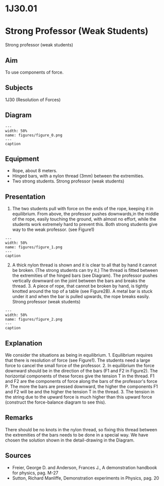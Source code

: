 # 1J30.01 
  # Strong Professor (Weak Students) 
 Strong professor  (weak students)    
  
## Aim   
 To use components of force.    
  
## Subjects   
 1J30 (Resolution of Forces)   
  
## Diagram   
   
```{figure} figures/figure_0.png  
---  
width: 50%  
name: figures/figure_0.png  
---  
caption  
``` 
      
  
## Equipment   
 
 *  Rope, about 8 meters. 
 *  Hinged bars, with a nylon thread (3mm) between the extremities. 
 *  Two strong students. Strong professor  (weak students)
    
  
## Presentation   
 1. The two students pull with force on the ends of the rope, keeping it in equilibrium. From above, the professor pushes downwards,in the middle of the rope, easily touching the ground, with almost no effort, while the students work extremely hard to prevent this. Both strong students give way to the weak professor. (see Figure1)    
```{figure} figures/figure_1.png  
---  
width: 50%  
name: figures/figure_1.png  
---  
caption  
``` 
 2. A thick nylon thread is shown and it is clear to all that by hand it cannot be broken. (The strong students can try it.) The thread is fitted between the extremities of the hinged bars (see Diagram). The professor pushes vertically downward on the joint between the bars and breaks the thread. 3. A piece of rope, that cannot be broken by hand, is tightly knotted around the top of a table (see Figure2B). A metal bar is stuck under it and when the bar is pulled upwards, the rope breaks easily. Strong professor  (weak students)    
```{figure} figures/figure_2.png  
---  
width: 50%  
name: figures/figure_2.png  
---  
caption  
``` 
   
  
## Explanation   
 We consider the situations as being in equilibrium. 1. Equilibrium requires that there is resolution of force (see Figure1). The students need a large force to cancel the small force of the professor. 2. In equilibrium the force downward should be in the direction of the bars (F1 and F2 in Figure2). The horizontal components of these forces give the tension T in the thread. F1 and F2 are the components of force along the bars of the professor's force P. The more the bars are pressed downward, the higher the components F1 and F2 will be and the higher the tension T in the thread. 3. The tension in the string due to the upward force is much higher than this upward force (construct the force-balance diagram to see this).   
  
## Remarks   
 There should be no knots in the nylon thread, so fixing this thread between the extremities of the bars needs to be done in a special way. We have chosen the solution shown in the detail-drawing in the Diagram.    
  
## Sources   
 
 *  Freier, George D. and Anderson, Frances J., A demonstration handbook for physics, pag. M-27 
 *  Sutton, Richard Manliffe, Demonstration experiments in Physics, pag. 20
  